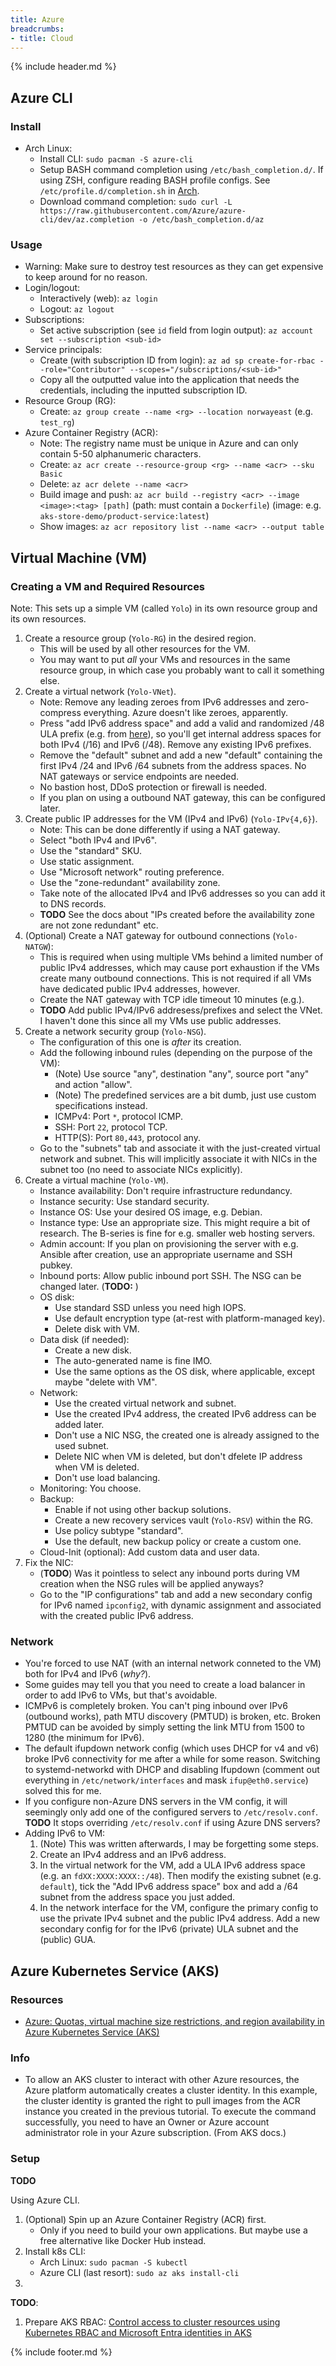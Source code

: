 ```yaml
---
title: Azure
breadcrumbs:
- title: Cloud
---
```

{% include header.md %}

## Azure CLI

### Install

- Arch Linux:
    - Install CLI: `sudo pacman -S azure-cli`
    - Setup BASH command completion using `/etc/bash_completion.d/`. If using ZSH, configure reading BASH profile configs. See `/etc/profile.d/completion.sh` in [Arch](personal-device/arch/).
    - Download command completion: `sudo curl -L https://raw.githubusercontent.com/Azure/azure-cli/dev/az.completion -o /etc/bash_completion.d/az`

### Usage

- Warning: Make sure to destroy test resources as they can get expensive to keep around for no reason.
- Login/logout:
    - Interactively (web): `az login`
    - Logout: `az logout`
- Subscriptions:
    - Set active subscription (see `id` field from login output): `az account set --subscription <sub-id>`
- Service principals:
    - Create (with subscription ID from login): `az ad sp create-for-rbac --role="Contributor" --scopes="/subscriptions/<sub-id>"`
    - Copy all the outputted value into the application that needs the credentials, including the inputted subscription ID.
- Resource Group (RG):
    - Create: `az group create --name <rg> --location norwayeast` (e.g. `test_rg`)
- Azure Container Registry (ACR):
    - Note: The registry name must be unique in Azure and can only contain 5-50 alphanumeric characters.
    - Create: `az acr create --resource-group <rg> --name <acr> --sku Basic`
    - Delete: `az acr delete --name <acr>`
    - Build image and push: `az acr build --registry <acr> --image <image>:<tag> [path]` (path: must contain a `Dockerfile`) (image: e.g. `aks-store-demo/product-service:latest`)
    - Show images: `az acr repository list --name <acr> --output table`

## Virtual Machine (VM)

### Creating a VM and Required Resources

Note: This sets up a simple VM (called `Yolo`) in its own resource group and its own resources.

1. Create a resource group (`Yolo-RG`) in the desired region.
    - This will be used by all other resources for the VM.
    - You may want to put *all* your VMs and resources in the same resource group, in which case you probably want to call it something else.
1. Create a virtual network (`Yolo-VNet`).
    - Note: Remove any leading zeroes from IPv6 addresses and zero-compress everything. Azure doesn't like zeroes, apparently.
    - Press "add IPv6 address space" and add a valid and randomized /48 ULA prefix (e.g. from [here](https://simpledns.plus/private-ipv6)), so you'll get internal address spaces for both IPv4 (/16) and IPv6 (/48). Remove any existing IPv6 prefixes.
    - Remove the "default" subnet and add a new "default" containing the first IPv4 /24 and IPv6 /64 subnets from the address spaces. No NAT gateways or service endpoints are needed.
    - No bastion host, DDoS protection or firewall is needed.
    - If you plan on using a outbound NAT gateway, this can be configured later.
1. Create public IP addresses for the VM (IPv4 and IPv6) (`Yolo-IPv{4,6}`).
    - Note: This can be done differently if using a NAT gateway.
    - Select "both IPv4 and IPv6".
    - Use the "standard" SKU.
    - Use static assignment.
    - Use "Microsoft network" routing preference.
    - Use the "zone-redundant" availability zone.
    - Take note of the allocated IPv4 and IPv6 addresses so you can add it to DNS records.
    - **TODO** See the docs about "IPs created before the availability zone are not zone redundant" etc.
1. (Optional) Create a NAT gateway for outbound connections (`Yolo-NATGW`):
    - This is required when using multiple VMs behind a limited number of public IPv4 addresses, which may cause port exhaustion if the VMs create many outbound connections. This is not required if all VMs have dedicated public IPv4 addresses, however.
    - Create the NAT gateway with TCP idle timeout 10 minutes (e.g.).
    - **TODO** Add public IPv4/IPv6 addresess/prefixes and select the VNet. I haven't done this since all my VMs use public addresses.
1. Create a network security group (`Yolo-NSG`).
    - The configuration of this one is _after_ its creation.
    - Add the following inbound rules (depending on the purpose of the VM):
        - (Note) Use source "any", destination "any", source port "any" and action "allow".
        - (Note) The predefined services are a bit dumb, just use custom specifications instead.
        - ICMPv4: Port `*`, protocol ICMP.
        - SSH: Port `22`, protocol TCP.
        - HTTP(S): Port `80,443`, protocol any.
    - Go to the "subnets" tab and associate it with the just-created virtual network and subnet. This will implicitly associate it with NICs in the subnet too (no need to associate NICs explicitly).
1. Create a virtual machine (`Yolo-VM`).
    - Instance availability: Don't require infrastructure redundancy.
    - Instance security: Use standard security.
    - Instance OS: Use your desired OS image, e.g. Debian.
    - Instance type: Use an appropriate size. This might require a bit of research. The B-series is fine for e.g. smaller web hosting servers.
    - Admin account: If you plan on provisioning the server with e.g. Ansible after creation, use an appropriate username and SSH pubkey.
    - Inbound ports: Allow public inbound port SSH. The NSG can be changed later. (**TODO:** )
    - OS disk:
        - Use standard SSD unless you need high IOPS.
        - Use default encryption type (at-rest with platform-managed key).
        - Delete disk with VM.
    - Data disk (if needed):
        - Create a new disk.
        - The auto-generated name is fine IMO.
        - Use the same options as the OS disk, where applicable, except maybe "delete with VM".
    - Network:
        - Use the created virtual network and subnet.
        - Use the created IPv4 address, the created IPv6 address can be added later.
        - Don't use a NIC NSG, the created one is already assigned to the used subnet.
        - Delete NIC when VM is deleted, but don't dfelete IP address when VM is deleted.
        - Don't use load balancing.
    - Monitoring: You choose.
    - Backup:
        - Enable if not using other backup solutions.
        - Create a new recovery services vault (`Yolo-RSV`) within the RG.
        - Use policy subtype "standard".
        - Use the default, new backup policy or create a custom one.
    - Cloud-Init (optional): Add custom data and user data.
1. Fix the NIC:
    - (**TODO**) Was it pointless to select any inbound ports during VM creation when the NSG rules will be applied anyways?
    - Go to the "IP configurations" tab and add a new secondary config for IPv6 named `ipconfig2`, with dynamic assignment and associated with the created public IPv6 address.

### Network

- You're forced to use NAT (with an internal network conneted to the VM) both for IPv4 and IPv6 (_why?_).
- Some guides may tell you that you need to create a load balancer in order to add IPv6 to VMs, but that's avoidable.
- ICMPv6 is completely broken. You can't ping inbound over IPv6 (outbound works), path MTU discovery (PMTUD) is broken, etc. Broken PMTUD can be avoided by simply setting the link MTU from 1500 to 1280 (the minimum for IPv6).
- The default ifupdown network config (which uses DHCP for v4 and v6) broke IPv6 connectivity for me after a while for some reason. Switching to systemd-networkd with DHCP and disabling Ifupdown (comment out everything in `/etc/network/interfaces` and mask `ifup@eth0.service`) solved this for me.
- If you configure non-Azure DNS servers in the VM config, it will seemingly only add one of the configured servers to `/etc/resolv.conf`. **TODO** It stops overriding `/etc/resolv.conf` if using Azure DNS servers?
- Adding IPv6 to VM:
    1. (Note) This was written afterwards, I may be forgetting some steps.
    1. Create an IPv4 address and an IPv6 address.
    1. In the virtual network for the VM, add a ULA IPv6 address space (e.g. an `fdXX:XXXX:XXXX::/48`). Then modify the existing subnet (e.g. `default`), tick the "Add IPv6 address space" box and add a /64 subnet from the address space you just added.
    1. In the network interface for the VM, configure the primary config to use the private IPv4 subnet and the public IPv4 address. Add a new secondary config for for the IPv6 (private) ULA subnet and the (public) GUA.

## Azure Kubernetes Service (AKS)

### Resources

- [Azure: Quotas, virtual machine size restrictions, and region availability in Azure Kubernetes Service (AKS)](https://learn.microsoft.com/en-us/azure/aks/quotas-skus-regions)

### Info

- To allow an AKS cluster to interact with other Azure resources, the Azure platform automatically creates a cluster identity. In this example, the cluster identity is granted the right to pull images from the ACR instance you created in the previous tutorial. To execute the command successfully, you need to have an Owner or Azure account administrator role in your Azure subscription. (From AKS docs.)

### Setup

**TODO**

Using Azure CLI.

1. (Optional) Spin up an Azure Container Registry (ACR) first.
    - Only if you need to build your own applications. But maybe use a free alternative like Docker Hub instead.
1. Install k8s CLI:
    - Arch Linux: `sudo pacman -S kubectl`
    - Azure CLI (last resort): `sudo az aks install-cli`
1.

**TODO**:

1. Prepare AKS RBAC: [Control access to cluster resources using Kubernetes RBAC and Microsoft Entra identities in AKS](https://learn.microsoft.com/en-us/azure/aks/azure-ad-rbac)

{% include footer.md %}
